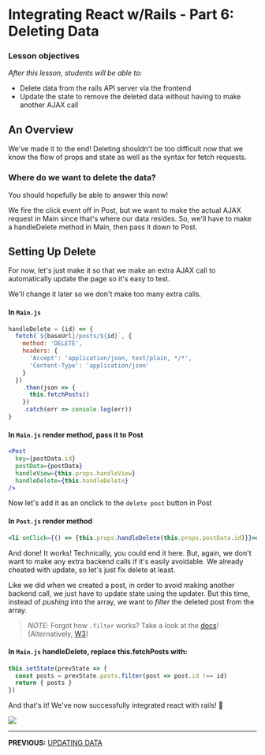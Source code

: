 # Integrating React w/Rails - Part 6: Deleting Data

### Lesson objectives

_After this lesson, students will be able to:_

  - Delete data from the rails API server via the frontend
  - Update the state to remove the deleted data without having to make another AJAX call

## An Overview

We've made it to the end! Deleting shouldn't be too difficult now that we know the flow of props and state as well as the syntax for fetch requests.

### Where do we want to delete the data?

You should hopefully be able to answer this now!

We fire the click event off in Post, but we want to make the actual AJAX request in Main since that's where our data resides. So, we'll have to make a handleDelete method in Main, then pass it down to Post.

## Setting Up Delete

For now, let's just make it so that we make an extra AJAX call to automatically update the page so it's easy to test.

We'll change it later so we don't make too many extra calls.

#### In `Main.js`

```js
handleDelete = (id) => {
  fetch(`${baseUrl}/posts/${id}`, {
    method: 'DELETE',
    headers: {
      'Accept': 'application/json, text/plain, */*',
      'Content-Type': 'application/json'
    }
  })
    .then(json => {
      this.fetchPosts()
    })
    .catch(err => console.log(err))
}
```

#### In `Main.js` render method, pass it to Post

```jsx
<Post
  key={postData.id}
  postData={postData}
  handleView={this.props.handleView}
  handleDelete={this.handleDelete}
/>
```

Now let's add it as an onclick to the `delete post` button in Post

#### In `Post.js` render method

```jsx
<li onClick={() => {this.props.handleDelete(this.props.postData.id)}}>delete post</li>
```

And done! It works! Technically, you could end it here. But, again, we don't want to make any extra backend calls if it's easily avoidable. We already cheated with update, so let's just fix delete at least.

Like we did when we created a post, in order to avoid making another backend call, we just have to update state using the updater. But this time, instead of _pushing_ into the array, we want to _filter_ the deleted post from the array.

> _NOTE_: Forgot how `.filter` works? Take a look at the [docs](https://developer.mozilla.org/en-US/docs/Web/JavaScript/Reference/Global_Objects/Array/filter)! (Alternatively, [W3](https://www.w3schools.com/jsref/jsref_filter.asp))

#### In `Main.js` handleDelete, replace this.fetchPosts with:

```js
this.setState(prevState => {
  const posts = prevState.posts.filter(post => post.id !== id)
  return { posts }
})
```

And that's it! We've now successfully integrated react with rails! 🎉

![](https://i.imgur.com/JvqIaoe.jpg)

---

**PREVIOUS:** [UPDATING DATA](5_Updating_Data.md)
